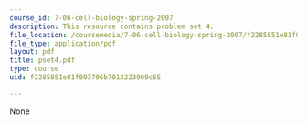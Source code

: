 ```yaml
---
course_id: 7-06-cell-biology-spring-2007
description: This resource contains problem set 4.
file_location: /coursemedia/7-06-cell-biology-spring-2007/f2285851e81f093796b7013223909c65_pset4.pdf
file_type: application/pdf
layout: pdf
title: pset4.pdf
type: course
uid: f2285851e81f093796b7013223909c65

---
```

None